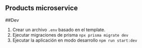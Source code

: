 ## Products microservice

##Dev

1. Crear un archivo `.env` basado en el template.
2. Ejecutar migraciones de prisma `npx prisma migrate dev`
3. Ejecutar la aplicación en modo desarrollo `npm run start:dev`
